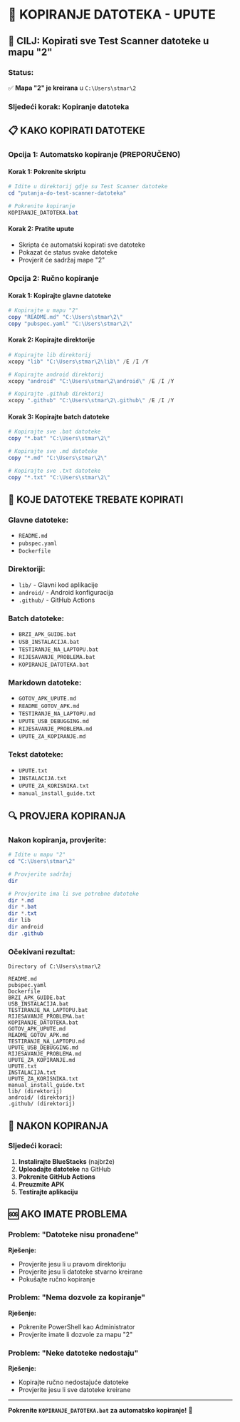 # 📁 KOPIRANJE DATOTEKA - UPUTE

## 🎯 **CILJ: Kopirati sve Test Scanner datoteke u mapu "2"**

### **Status:**
✅ **Mapa "2" je kreirana** u `C:\Users\stmar\2`

### **Sljedeći korak: Kopiranje datoteka**

## 📋 **KAKO KOPIRATI DATOTEKE**

### **Opcija 1: Automatsko kopiranje (PREPORUČENO)**

#### **Korak 1: Pokrenite skriptu**
```powershell
# Idite u direktorij gdje su Test Scanner datoteke
cd "putanja-do-test-scanner-datoteka"

# Pokrenite kopiranje
KOPIRANJE_DATOTEKA.bat
```

#### **Korak 2: Pratite upute**
- Skripta će automatski kopirati sve datoteke
- Pokazat će status svake datoteke
- Provjerit će sadržaj mape "2"

### **Opcija 2: Ručno kopiranje**

#### **Korak 1: Kopirajte glavne datoteke**
```powershell
# Kopirajte u mapu "2"
copy "README.md" "C:\Users\stmar\2\"
copy "pubspec.yaml" "C:\Users\stmar\2\"
```

#### **Korak 2: Kopirajte direktorije**
```powershell
# Kopirajte lib direktorij
xcopy "lib" "C:\Users\stmar\2\lib\" /E /I /Y

# Kopirajte android direktorij
xcopy "android" "C:\Users\stmar\2\android\" /E /I /Y

# Kopirajte .github direktorij
xcopy ".github" "C:\Users\stmar\2\.github\" /E /I /Y
```

#### **Korak 3: Kopirajte batch datoteke**
```powershell
# Kopirajte sve .bat datoteke
copy "*.bat" "C:\Users\stmar\2\"

# Kopirajte sve .md datoteke
copy "*.md" "C:\Users\stmar\2\"

# Kopirajte sve .txt datoteke
copy "*.txt" "C:\Users\stmar\2\"
```

## 📁 **KOJE DATOTEKE TREBATE KOPIRATI**

### **Glavne datoteke:**
- `README.md`
- `pubspec.yaml`
- `Dockerfile`

### **Direktoriji:**
- `lib/` - Glavni kod aplikacije
- `android/` - Android konfiguracija
- `.github/` - GitHub Actions

### **Batch datoteke:**
- `BRZI_APK_GUIDE.bat`
- `USB_INSTALACIJA.bat`
- `TESTIRANJE_NA_LAPTOPU.bat`
- `RIJESAVANJE_PROBLEMA.bat`
- `KOPIRANJE_DATOTEKA.bat`

### **Markdown datoteke:**
- `GOTOV_APK_UPUTE.md`
- `README_GOTOV_APK.md`
- `TESTIRANJE_NA_LAPTOPU.md`
- `UPUTE_USB_DEBUGGING.md`
- `RIJESAVANJE_PROBLEMA.md`
- `UPUTE_ZA_KOPIRANJE.md`

### **Tekst datoteke:**
- `UPUTE.txt`
- `INSTALACIJA.txt`
- `UPUTE_ZA_KORISNIKA.txt`
- `manual_install_guide.txt`

## 🔍 **PROVJERA KOPIRANJA**

### **Nakon kopiranja, provjerite:**
```powershell
# Idite u mapu "2"
cd "C:\Users\stmar\2"

# Provjerite sadržaj
dir

# Provjerite ima li sve potrebne datoteke
dir *.md
dir *.bat
dir *.txt
dir lib
dir android
dir .github
```

### **Očekivani rezultat:**
```
Directory of C:\Users\stmar\2

README.md
pubspec.yaml
Dockerfile
BRZI_APK_GUIDE.bat
USB_INSTALACIJA.bat
TESTIRANJE_NA_LAPTOPU.bat
RIJESAVANJE_PROBLEMA.bat
KOPIRANJE_DATOTEKA.bat
GOTOV_APK_UPUTE.md
README_GOTOV_APK.md
TESTIRANJE_NA_LAPTOPU.md
UPUTE_USB_DEBUGGING.md
RIJESAVANJE_PROBLEMA.md
UPUTE_ZA_KOPIRANJE.md
UPUTE.txt
INSTALACIJA.txt
UPUTE_ZA_KORISNIKA.txt
manual_install_guide.txt
lib/ (direktorij)
android/ (direktorij)
.github/ (direktorij)
```

## 🚀 **NAKON KOPIRANJA**

### **Sljedeći koraci:**
1. **Instalirajte BlueStacks** (najbrže)
2. **Uploadajte datoteke** na GitHub
3. **Pokrenite GitHub Actions**
4. **Preuzmite APK**
5. **Testirajte aplikaciju**

## 🆘 **AKO IMATE PROBLEMA**

### **Problem: "Datoteke nisu pronađene"**
**Rješenje:**
- Provjerite jesu li u pravom direktoriju
- Provjerite jesu li datoteke stvarno kreirane
- Pokušajte ručno kopiranje

### **Problem: "Nema dozvole za kopiranje"**
**Rješenje:**
- Pokrenite PowerShell kao Administrator
- Provjerite imate li dozvole za mapu "2"

### **Problem: "Neke datoteke nedostaju"**
**Rješenje:**
- Kopirajte ručno nedostajuće datoteke
- Provjerite jesu li sve datoteke kreirane

---

**Pokrenite `KOPIRANJE_DATOTEKA.bat` za automatsko kopiranje!** 🚀
